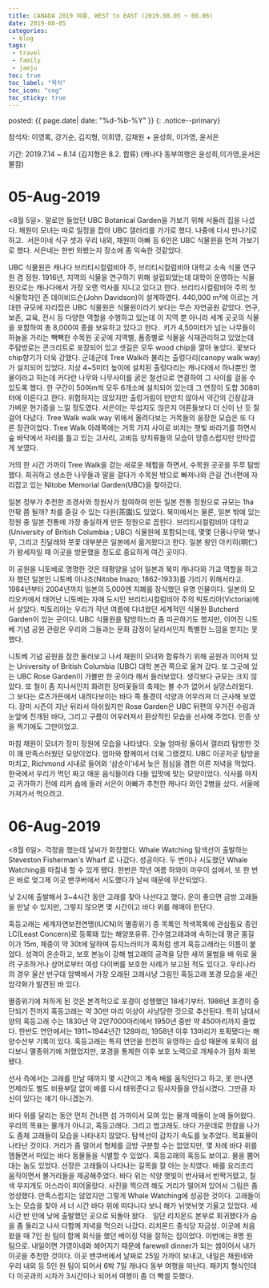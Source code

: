 ```yaml
---
title: CANADA 2019 여름, WEST to EAST (2019.08.05 ~ 08.06)
date: 2019-08-05
categories:
 - blog
tags:
 - travel
 - family
 - jaeju
toc: true
toc_label: "목차"
toc_icon: "cog"
toc_sticky: true
---
```


<head>
	<link rel="stylesheet" href="/resource/styles_kr.css">
</head>

posted: {{ page.date| date: "%d-%b-%Y" }}
{: .notice--primary}


참석자: 이영록, 강기순, 김지형, 이희영, 김채원 + 윤성희, 이가영, 윤서은

기간: 2019.7.14 ~ 8.14 (김지형은 8.2. 합류) (캐나다 동부여행은 윤성희,이가영,윤서은 불참)

<h1 id="05-Aug-2019">05-Aug-2019</h1>

<8월 5일>. 말로만 들었던 UBC Botanical Garden을 가보기 위해 서둘러 집을 나섰다. 채원이 모녀는 따로 일정을 잡아 UBC 갤러리를 가기로 했다. 나중에 다시 만나기로 하고.  서은이네 식구 셋과 우리 내외, 채원이 아빠 등 6인은 UBC 식물원을 먼저 가보기로 했다. 서은네는 한번 와봤는지 장소에 좀 익숙한 것같았다.

UBC 식물원은 캐나다 브리티시컬럼비아 주, 브리티시컬럼비아 대학교 소속 식물 연구원 겸 정원. 1916년, 지역의 식물을 연구하기 위해 설립되었는데 대학이 운영하는 식물원으로는 캐나다에서 가장 오랜 역사를 지니고 있다고 한다. 브리티시컬럼비아 주의 첫 식물학자인 존 데이비드슨(John Davidson)이 설계하였다. 440,000 m²에 이르는 거대한 규모에 자리잡은 UBC 식물원은 식물원이라기 보다는 무슨 자연공원 같았다. 연구, 보존, 교육, 전시 등 다양한 역할을 수행하고 있는데 이 지역 뿐 아니라 세계 곳곳의 식물을 포함하여 총 8,000여 종을 보유하고 있다고 한다.  키가 4,50미터가 넘는 나무들이 하늘을 가리는 빽빽한 수목원 곳곳에 지역별, 품종별로 식물을 식재관리하고 있었는데 주탐방로는 콘크리트로 포장되어 있고 샛길은 모두 wood chip을 깔아 놓았다. 꽃보다 chip향기가 더욱 강했다. 군데군데 Tree Walk라 불리는 출렁다리(canopy walk way)가 설치되어 있었다. 지상 4~5미터 높이에 설치된 출렁다리는 캐나다에서 하나뿐인 명물이라고 하는데 커다란 나무와 나무사이를 굵은 철선으로 연결하여 그 사이를 걸을 수 있도록 했다. 한 구간이 50여m씩 모두 6개소에 설치되어 있는데 그 연장이 도합 308미터에 이른다고 한다. 위험하지는 않았지만 출렁거림이 만만치 않아서 약간의 긴장감과 가벼운 현기증을 느낄 정도였다. 서은이는 무섭지도 않은지 어른들보다 더 신이 난 듯 잘 걸어 다녔다. Tree Walk walk way 위에서 올려다보는 거목들의 웅장한 모습은 또 다른 장관이었다. Tree Walk 아래쪽에는 거목 가지 사이로 비치는 햇빛 바라기를 하면서 숲 바닥에서 자리를 틀고 있는 고사리, 고비등 양치류들의 모습이 앙증스럽지만 안타깝게 보였다.

거의 한 시간 가까이 Tree Walk을 걷는 새로운 체험을 하면서, 수목원 곳곳을 두루 탐방했다. 희귀하고 생소한 나무들과 말을 걸다가 수목원 밖으로 빠져나와 큰길 건너편에 자리잡고 있는 Nitobe Memorial Garden(UBC)을 찾아갔다.

일본 정부가 추천한 조경사와 정원사가 참여하여 만든 일본 전통 정원으로 규모는 1ha 안팎 쯤 될까? 차를 즐길 수 있는 다원(茶園)도 있었다. 북미에서는 물론, 일본 밖에 있는 정원 중 일본 전통에 가장 충실하게 만든 정원으로 꼽힌다. 브리티시컬럼비아 대학교(University of British Columbia ; UBC) 식물원에 포함되는데, 몇몇 단풍나무와 벚나무, 그리고 진달래와 붓꽃 대부분은 일본에서 옮겨왔다고 한다. 일본 왕인 아키히(明仁)가 왕세자일 때 이곳을 방문했을 정도로 중요하게 여긴 곳이다.

이 공원을 니토베로 명명한 것은 태평양을 넘어 일본과 북미 캐나다와 가교 역할을 하고자 했던 일본인 니토베 이나조(Nitobe Inazo; 1862-1933)를 기리기 위해서라고. 1984년부터 2004년까지 일본의 5,000엔 지폐를 장식했던 유명 인물이다. 일본의 모리오카에서 태어난 니토베는 자매 도시인 브리티시컬럼비아 주의 빅토리아(Victoria)에서 살았다. 빅토리아는 우리가 작년 여름에 다녀왔던 세계적인 식물원 Butcherd Garden이 있는 곳이다. UBC 식물원을 탐방하느라 좀 피곤하기도 했지만, 이어진 니토베 기념 공원 관람은 우리와 그들과는 문화 감정이 달라서인지 특별한 느낌을 받지는 못했다.

니토베 기념 공원을 잠깐 둘러보고 나서 채원이 모녀와 합류하기 위해 공원과 이어져 있는 University of British Columbia (UBC) 대학 본관 쪽으로 옮겨 갔다. 또 그곳에 있는 UBC Rose Garden이 가볼만 한 곳이라 해서 들러보았다. 생각보다 규모는 크지 않았다. 또 철이 좀 지나서인지 화려한 장미꽃들의 축제는 볼 수가 없어서 실망스러웠다. 그 보다는 로즈가든에서 내려다보이는 바다 쪽 풍경이 석양과 어우러져 더 근사해 보였다. 장미 시즌이 지난 뒤라서 아쉬웠지만 Rose Garden은 UBC 뒤편의 우거진 수림과 눈앞에 전개된 바다, 그리고 구름이 어우러져서 환상적인 모습을 선사해 주었다. 인증 샷을 찍기에도 그만이었고.

마침 채원이 모녀가 장미 정원에 모습을 나타냈다. 오늘 엄마랑 둘이서 갤러리 탐방한 것이 꽤 만족스러웠던 모양이었다. 엄마와 함께여서 더욱 그랬겠지. UBC 이곳저곳 탐방을 마치고, Richmond 시내로 들어와 ‘삼순이’네서 늦은 점심을 겸한 이른 저녁을 먹었다. 한국에서 우리가 먹던 짜고 매운 음식들이라 다들 입맛에 맞는 모양이었다. 식사를 마치고 귀가하기 전에 리커 숍에 들러 서은이 아빠가 추천한 캐나다 와인 2병을 샀다. 서울에 가져가서 먹으려고.
 
<h1 id="06-Aug-2019">06-Aug-2019</h1>

<8월 6일>. 걱정을 했는데 날씨가 화창했다. Whale Watching 탐색선이 출발하는 Steveston Fisherman's Wharf 로 나갔다. 성공이다. 두 번이나 시도했던 Whale Watching을 마침내 할 수 있게 됐다. 한번은 작년 여름 하와이 마우이 섬에서, 또 한 번은 바로 엊그제 이곳 밴쿠버에서 시도했다가 날씨 때문에 무산되었다.

낮 2시에 출발해서 3~4시간 동안 고래를 찾아 나선다고 했다. 운이 좋으면 금방 고래들을 만날 수 있지만, 그렇지 않으면 몇 시간이고 바다 위를 헤매야 한단다.

혹등고래는 세계자연보전연맹(IUCN)의 멸종위기 종 목록인 적색목록에 관심필요 종인LC(Least Concern)로 등록돼 있는 해양포유류. 긴수염고래과에 속하는데 평균 몸길이가 15m, 체중이 약 30t에 달하며 등지느러미가 혹처럼 생겨 혹등고래라는 이름이 붙었다. 성격이 온순하고, 보호 본능이 강해 범고래의 공격을 당한 새끼 물범을 배 위로 올려 구조하거나 상어로부터 여성 다이버를 보호한 사례가 보고된 적도 있다고. 우리나라의 경우 울산 반구대 암벽에서 가장 오래된 고래사냥 그림인 혹등고래 포경 모습을 새긴 암각화가 발견된 바 있다.

멸종위기에 처하게 된 것은 본격적으로 포경이 성행했던 18세기부터. 1986년 포경이 중단되기 전까지 혹등고래는 약 30만 마리 이상이 사냥당한 것으로 추산된다. 특히 남대서양의 혹등고래 수는 1830년 약 2만7000마리에서 1950년 중반 약 450마리까지 줄었다. 한반도 연안에서는 1911~1944년간 128마리, 1958년 이후 13마리가 포획됐다는 해양수산부 기록이 있다. 혹등고래는 특히 연안을 천천히 유영하는 습성 때문에 포획이 쉽다보니 멸종위기에 처했었지만, 포경을 통제한 이후 보호 노력으로 개체수가 점차 회복됐다.

선사 측에서는 고래를 만날 때까지 몇 시간이고 계속 배를 움직인다고 하고, 못 만나면 언제라도 별도 비용부담 없이 배를 다시 태워준다고 탐사자들을 안심시켰다. 그만큼 자신이 있다는 얘기 아니겠는가.

바다 위를 달리는 동안 먼저 건너편 섬 가까이서 모여 있는 물개 떼들이 눈에 들어왔다. 우리의 목표는 물개가 아니고, 혹등고래다. 그리고 범고래도. 바다 가운데로 한참을 나가도 좀체 고래들이 모습을 나타내지 않았다. 탐색선이 갑자기 속도를 늦추었다. 목표물이 나타난 것이다. 거리가 좀 멀어서 형체를 금방 구분할 수는 없었지만, 몇 차례 바다 위를 맴돌면서 떠있는 바다 동물들을 식별할 수 있었다. 혹등고래의 혹등도 보이고. 물을 뿜어대는 놈도 있었다. 선장은 고래들이 나타나는 길목을 잘 아는 눈치였다. 배를 요리조리 움직이면서 볼거리들을 제공해주었다. 바다 위는 석양 햇빛이 반사돼서 반짝거렸고, 칠색 무지개도 아스라이 피어올랐다. 사진을 찍으려 해도 거리가 떨어져 있어서 그림은 좀 엉성했다. 만족스럽지는 않았지만 그렇게 Whale Watching에 성공한 것이다. 고래들이 노는 모습을 찾아 서 너 시간 바다 위에 떠다니다 보니 해가 뉘엿뉘엿 기울고 있었다. 세 시간 반 만에 낮에 출발했던 곳으로 되돌아 왔다.
 
일단 리치몬드 본부로 회귀했다가 숨을 좀 돌리고 나서 다함께 저녁을 먹으러 나갔다. 리치몬드 중식당 자금성. 이곳에 처음 왔을 때 7인 원 팀이 함께 회식을 했던 베이징 덕을 잘하는 집이었다. 이번에는 8명 원 팀으로. 내일이면 가영이네와 헤어지기 때문에 farewell dinner가 되는 셈이어서 내가 이곳을 추천한 것이다. 이곳 밴쿠버에서 날짜로 25일 가까이 보내고, 내일은 채원네와 우리 내외 등 5인 원 팀이 되어서 6박 7일 캐나다 동부 여행을 떠난다. 패키지 형식인데다 이곳과의 시차가 3시간이나 되어서 여행이 좀 더 빡셀 듯했다.
